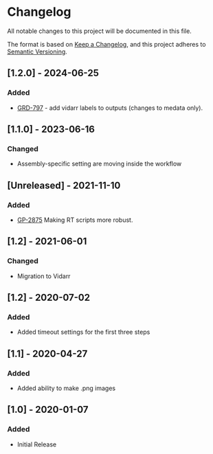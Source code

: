 # Changelog
All notable changes to this project will be documented in this file.

The format is based on [Keep a Changelog](https://keepachangelog.com/en/1.0.0/),
and this project adheres to [Semantic Versioning](https://semver.org/spec/v2.0.0.html).

## [1.2.0] - 2024-06-25
### Added
- [GRD-797](https://jira.oicr.on.ca/browse/GRD-797) - add vidarr labels to outputs (changes to medata only).

## [1.1.0] - 2023-06-16
### Changed
- Assembly-specific setting are moving inside the workflow

## [Unreleased] - 2021-11-10
### Added
- [GP-2875](https://jira.oicr.on.ca/browse/GP-2875) Making RT scripts more robust.

## [1.2] - 2021-06-01
### Changed
- Migration to Vidarr

## [1.2] - 2020-07-02
### Added
- Added timeout settings for the first three steps

## [1.1] - 2020-04-27
### Added
- Added ability to make .png images

## [1.0] - 2020-01-07
### Added
- Initial Release
